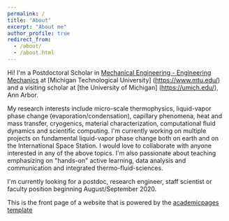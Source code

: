 ```yaml
---
permalink: /
title: "About"
excerpt: "About me"
author_profile: true
redirect_from: 
  - /about/
  - /about.html
---
```


Hi! I'm a Postdoctoral Scholar in [Mechanical Engineering - Engineering Mechanics](https://www.mtu.edu/mechanical/) at [Michigan Technological University] (https://www.mtu.edu/) and a visiting scholar at [the University of Michigan] (https://umich.edu/), Ann Arbor.

My research interests include micro-scale thermophysics, liquid-vapor phase change (evaporation/condensation), capillary phenomena, heat and mass transfer, cryogenics, material characterization, computational fluid dynamics and scientific computing. I'm currently working on multiple projects on fundamental liquid-vapor phase change both on earth and on the International Space Station. I would love to collaborate with anyone interested in any of the above topics. I'm also passionate about teaching emphasizing on "hands-on" active learning, data analysis and communication and integrated thermo-fluid-sciences.

I'm currently looking for a postdoc, research engineer, staff scientist or faculty position beginning August/September 2020.

This is the front page of a website that is powered by the [academicpages template](https://github.com/academicpages/academicpages.github.io) 
